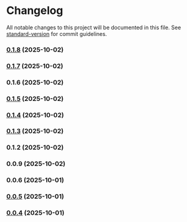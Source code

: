 # Changelog

All notable changes to this project will be documented in this file. See [standard-version](https://github.com/conventional-changelog/standard-version) for commit guidelines.

### [0.1.8](https://github.com/involvex/auto-vue/compare/v0.1.7...v0.1.8) (2025-10-02)

### [0.1.7](https://github.com/involvex/auto-vue/compare/v0.1.6...v0.1.7) (2025-10-02)

### 0.1.6 (2025-10-02)

### [0.1.5](https://github.com/involvex/auto-vue/compare/v0.1.4...v0.1.5) (2025-10-02)

### [0.1.4](https://github.com/involvex/auto-vue/compare/v0.1.3...v0.1.4) (2025-10-02)

### [0.1.3](https://github.com/involvex/auto-vue/compare/v0.1.2...v0.1.3) (2025-10-02)

### 0.1.2 (2025-10-02)

### 0.0.9 (2025-10-02)

### 0.0.6 (2025-10-01)

### [0.0.5](https://github.com/involvex/auto-vue/compare/v0.0.4...v0.0.5) (2025-10-01)

### [0.0.4](https://github.com/involvex/auto-vue/compare/v0.0.3...v0.0.4) (2025-10-01)

